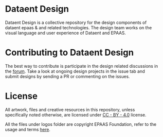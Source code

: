  
# Dataent Design  

Dataent Design is a collective repository for the design components of dataent epaas & and related technologies. The design team works on the visual language and user experience of Dataent and EPAAS. 

# Contributing to Dataent Design
The best way to contribute is participate in the design related discussions in the [forum](https://discuss.epaas.xyz). Take a look at ongoing design projects in the issue tab and submit designs by sending a PR or commenting on the issues.

# License  

All artwork, files and creative resources in this repository, unless specifically noted otherwise, are licensed under [CC - BY - 4.0](https://creativecommons.org/licenses/by/4.0/) license.

All the files under logos folder are copyright EPAAS Foundation, refer to the usage and terms [here](https://github.com/dataent/epaas#logo-and-trademark).
